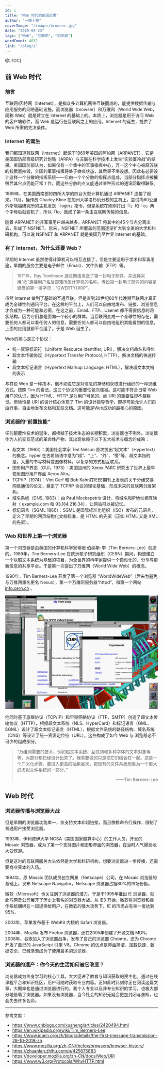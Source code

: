 ```yaml
---
id: 1
title: "Web 时代的前因后果"
author: "一曝十寒"
coverImage: "/images/browser.jpg"
date: "2025-04-23"
tags: ["Web", "互联网", "浏览器"]
wordCount: 4032
link: "/blog/1"
---
```

@[TOC]

## 前 Web 时代

### 前言

互联网/因特网（Internet），是指众多计算机网络互联而成的，能提供数据传输与应用服务的网络基础设施。而浏览器（browser）和万维网（World Wide Web，简称 Web）就是建立在 Internet 的基础上的。本质上，浏览器是用于访问 Web 的客户端软件，而 Web 是运行在互联网之上的应用。Internet 的诞生，提供了 Web 所需的先决条件。

### Internet 的诞生

我们都知道互联网（Internet）起源于1969年美国的阿帕网（ARPANET），它是美国国防部高级研究计划局（ARPA）与苏联在科学技术上发生“实验室冷战”的结果。美国国防部认为，如果仅有一个集中的军事指挥中心，万一这个中心被原苏联的核武器摧毁，全国的军事指挥将处于瘫痪状态，其后果不堪设想。因此有必要设计这样一个分散的指挥系统——它由一个个分散的指挥点组成，当部分指挥点被摧毁后其它点仍能正常工作，而这些分散的点又能通过某种形式的通讯网取得联系。

1969年，在美国西南部的四所大学的四台大型计算机通过 ARPANET 连接了起来。11月，操作员 Charley Kline 在加州大学洛杉矶分校的主机上，尝试向60公里外斯坦福研究所的主机发送「login」指令，但是系统在刚刚打出「l」和「o」两个字母后就宕机了，所以「lo」就成了第一条由互联网传输的信息。

随着 ARPANET 的非军事用户越来越多，ARPANET 将其中的45个节点分离出去，形成了 NSFNET。后来，NSFNET 所覆盖的范围逐渐扩大到全美的大学和科研机构。可以说 NSFNET 和 ARPANET 就是美国乃至世界 Internet 的基础。

### 有了 Internet，为什么还要 Web？

早期的 Internet 虽然使得计算机可以相互连接了，但是主要运用于学术和军事用途，早期的服务主要是电子邮件（Email）、文件传输（FTP）等。

> 1971年，Ray Tomlinson 通过网络发送了第一封电子邮件，并选择采用“@”连接用户名及邮箱所属计算机的名称。传说第一封电子邮件的内容是键盘的第一排字母：“QWERTYUIOP”。

虽然 Internet 做到了基础的互通互联，但是直到20世纪80年代晚期互联网才真正成为全球性的通讯平台。在这样的平台上，人们可以自由地发布、链接、浏览信息才会成为一种可能和必需。在这之前，Email、FTP、Usenet 都不需要信息的网状结构，因为它们总是面向一个较小的群体。当互联网变成一个全球性的存在，需要任何人都可以看任何人的信息，需要任何人都可以自由地组织其能看到的信息，上面的应用就都不合适了。于是 Web 诞生了。

Web的核心是三个协议：

*   统一资源标识符（Uniform Resource Identifier, URI），解决文档命名和寻址
*   超文本传输协议（Hypertext Transfer Protocol, HTTP），解决文档的快速传输
*   超文本标记语言（Hypertext Markup Language, HTML），解决超文本文档的表示


与其说 Web 是一种技术，倒不如说它是对信息的存储和获取进行组织的一种思维方式。按照 Tim 的看法，这三个协议的重要性依次递减。这可能不符合日常 Web 用户的认识，因为 HTML、HTTP 是对用户可见的，而 URI 的重要性却不易察觉。但恰恰是 URI 的设计核心体现了 Tim 的设计指导哲学，即尽可能允许人们自由行事，自由地发布文档和互联文档。这可能是Web成功的最核心的原因。

### 浏览器的“前置技能”

任何颠覆性技术的诞生，都根植于技术生态的长期积累，浏览器也不例外。浏览器作为人机交互范式的革命性产物，其出现依赖于以下五大技术与概念的成熟：

*   超文本（1963）：美国社会学家 Ted Nelson 首次提出“超文本”（Hypertext）的概念。hyper 在古希腊语中意为“超”、“上”、“外”、“旁”等，超文本指的是，大量的书写材料或图像材料，以复杂的方式相互联系。
*   图形用户界面（GUI，1973）：美国加州的 Xerox PARC 研究出了世界上最早使用图形用户界面 Xerox Alto。
*   TCP/IP（1974）：Vint Cerf 和 Bob Kahn在IEEE期刊上发表的关于分组交换网络通信的论文，奠定了 TCP/IP 协议的理论基础，形成未来的互联网分层架构。
*   域名系统（DNS, 1983）：由 Paul Mockapetris 设计，将域名和IP地址相互映射（ example.com 和 93.184.216.34），让网站可以被记忆。
*   标记语言（SGML 1986）：SGML 是国际标准化组织（ISO）发布的元语言，定义了早期的网页结构化文档标准，是 HTML 的先驱（正如 HTML 又是 XML 的先驱）。

### Web 和世界上第一个浏览器

第一个浏览器是由英国的计算机科学家蒂姆·伯纳斯-李（Tim Berners-Lee）创造的。1989年，Tim Berners-Lee 在欧洲核子研究组织（CERN）期间，构想建立一个以超文本系统为基础的项目，为全世界的科学家提供一个自动化的、分享与更新信息的共享平台。于是第一次提出了万维网（World Wide Web）的概念。

1990年，Tim Berners-Lee 开发了第一个浏览器 “WorldWideWeb”（后来为避免与万维网重名更名 Nexus），第一个万维网服务器“httpd”，和第一个网站 [info.cern.ch](https://link.zhihu.com/?target=http%3A//info.cern.ch/) 。

![browser_www](../images/browser.jpg)

他同时基于底层协议（TCP/IP）和早期网络协议（FTP、SMTP）创造了超文本传输协议（HTTP），根据超文本系统（NLS、HyperCard）和标记语言（GML、SGML）设计了超文本标记语言（HTML），根据文件系统的路径结构、域名系统（DNS）等设计了统一资源定位符（URL）。这些构成了如今 Web 与 浏览器必不可少的组成部分。

> “万维网需要的技术，例如超文本系统、互联网和多种字体的文本对象等等，大部分都已经设计出来了。我需要做的只是把它们结合在一起。这是一个广义化步骤，要进入更高的抽象层次，把现有的文件系统想象为一个更大的虚拟文件系统的一部分。”
>
> <p align=right>——Tim Berners-Lee</p>

## Web 时代

### 浏览器传播与浏览器大战

但是早期的浏览器功能单一，仅支持文本和超链接，而且依赖命令行操作，限制了普通用户接受浏览器。

1993年，伊利诺伊大学 NCSA（美国国家超算中心）的工作人员，开发的 Mosaic 浏览器，成为了第一个支持图片和图形界面的浏览器，在当时人气爆发地大受欢迎。


但是这时的互联网服务大头依然是大学和科研机构，想要浏览器进一步传播，还需要商业资本的入场。

1994年，原 Mosaic 团队成员创立网景（Netscape）公司，在 Mosaic 浏览器的基础上，发布 Netscape Navigator。Netscape 浏览器占据80%的市场份额。

微软（Microsoft）也关注到了浏览器的潜力，于是于1995年推出 IE 浏览器，就此与网景公司展开了历史上著名的浏览器大战。从 IE3 开始，微软将浏览器和操作系统捆绑在一起提供给用户，在微软的强大攻势下，IE 的市场占有率一度达到95%。

2003年，苹果发布基于 WebKit 内核的 Safari 浏览器。

2004年，Mozilla 发布 Firefox 浏览器，还在2005年创建了开源文档 MDN。\
2008年，谷歌加入了浏览器战争，发布了自己的浏览器 Chrome，还为 Chrome 开发了自己的 JavaScript 引擎 V8。Chrome 的优点是界面简洁、加载快速、数据安全，已经渐渐成为了使用最多的浏览器。

### 浏览器的遗产：你今天的生活如何被它改变？

浏览器成为终身学习的核心工具，大大促进了教育与知识获取的民主化。通过在线课程平台和知识社区，用户可随时获取专业内容。正如此时此刻你正在阅读这篇文章，大概率也是通过浏览器进行的，我个人专业以及非专业知识的学习，也极大部分地借助了浏览器。如果没有浏览器，当今社会的知识无疑会更加封闭与垄断，也会失去许多色彩。

***

参考文献：

*   <https://www.cnblogs.com/xusheng/articles/2420494.html>
*   <https://en.wikipedia.org/wiki/Tim_Berners-Lee>
*   <https://www.icann.org/zh/blogs/details/the-first-message-transmission-29-10-2019-zh>
*   <https://www.mozilla.org/zh-CN/firefox/browsers/browser-history/>
*   <https://zhuanlan.zhihu.com/p/425675883>
*   <https://developer.mozilla.org/zh-CN/docs/Web/URI>
*   <https://www.w3.org/Protocols/WhyHTTP.html>
